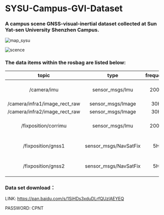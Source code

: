 # SYSU-Campus-GVI-Dataset

### A campus scene GNSS-visual-inertial dataset collected at Sun Yat-sen University Shenzhen Campus.
![map_sysu](https://github.com/SYSU-CPNTLab/SYSU-Campus-GVI-Dataset/assets/74598384/c039b9a8-81d1-4094-aa11-6ca49ab2f9ef)

![scence](https://github.com/SYSU-CPNTLab/SYSU-Campus-GVI-Dataset/assets/74598384/1b91d1fe-3e0b-41de-a885-8e2d4bd440b5)

### The data items within the rosbag are listed below:
| topic | type | frequency | description |
| :---: | :--: | :-------: | :---------: |
| /camera/imu | sensor_msgs/Imu | 200Hz | IMU measurments from D455|
| /camera/infra1/image_rect_raw | sensor_msgs/Image | 30Hz | left camera |
| /camera/infra2/image_rect_raw | sensor_msgs/Image | 30Hz | right camera |
| /fixposition/corrimu | sensor_msgs/Imu | 200Hz | IMU measurments from VRTK2| 
| /fixposition/gnss1 | sensor_msgs/NavSatFix | 5Hz | GNSS1 RTK position from VRTK2| 
| /fixposition/gnss2| sensor_msgs/NavSatFix | 5Hz | GNSS2 RTK position from VRTK2| 

### Data set download：
LINK: https://pan.baidu.com/s/1SiHDs3xduDLrfQUzlAEYEQ 

PASSWORD: CPNT 
